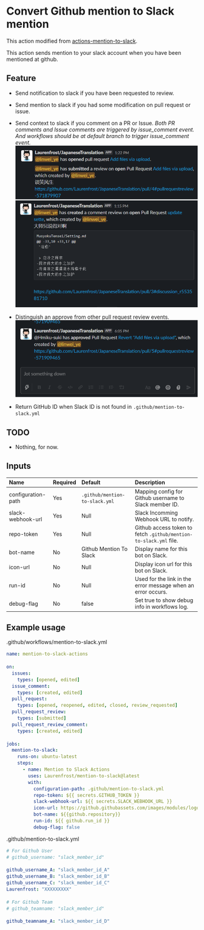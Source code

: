 # Convert Github mention to Slack mention

This action modified from [actions-mention-to-slack](https://github.com/abeyuya/actions-mention-to-slack).

This action sends mention to your slack account when you have been mentioned at github.

## Feature

- Send notification to slack if you have been requested to review.
- Send mention to slack if you had some modification on pull request or issue.
- Send context to slack if you comment on a PR or Issue. 
  *Both PR comments and Issue comments are triggered by issue_comment event.*
  *And workflows should be at default branch to trigger issue_comment event.*
  ![PR & comment](pics/20210120181021.png)
  ![PR & comment](pics/20210120181316.png)

- Distinguish an approve from other pull request review events.
  ![approve](pics/20210120180639.png)
- Return GitHub ID when Slack ID is not found in `.github/mention-to-slack.yml`

## TODO

- Nothing, for now.

## Inputs

| Name | Required | Default | Description |
| :--- | :--- | :--- | :--- |
| configuration-path | Yes | `.github/mention-to-slack.yml` | Mapping config for Github username to Slack member ID. |
| slack-webhook-url | Yes | Null | Slack Incomming Webhook URL to notify. |
| repo-token | Yes | Null | Github access token to fetch `.github/mention-to-slack.yml` file. |
| bot-name | No | Github Mention To Slack | Display name for this bot on Slack. |
| icon-url | No | Null | Display icon url for this bot on Slack. |
| run-id | No | Null | Used for the link in the error message when an error occurs. |
| debug-flag | No | false | Set true to show debug info in workflows log. |

## Example usage

.github/workflows/mention-to-slack.yml

```yml
name: mention-to-slack-actions

on:
  issues:
    types: [opened, edited]
  issue_comment:
    types: [created, edited]
  pull_request:
    types: [opened, reopened, edited, closed, review_requested]
  pull_request_review:
    types: [submitted]
  pull_request_review_comment:
    types: [created, edited]

jobs:
  mention-to-slack:
    runs-on: ubuntu-latest
    steps:
      - name: Mention to Slack Actions
        uses: Laurenfrost/mention-to-slack@latest
        with:
          configuration-path: .github/mention-to-slack.yml
          repo-token: ${{ secrets.GITHUB_TOKEN }}
          slack-webhook-url: ${{ secrets.SLACK_WEBHOOK_URL }}
          icon-url: https://github.githubassets.com/images/modules/logos_page/Octocat.png
          bot-name: ${{github.repository}}
          run-id: ${{ github.run_id }}
          debug-flag: false
```

.github/mention-to-slack.yml

```yml
# For Github User
# github_username: "slack_member_id"

github_username_A: "slack_member_id_A"
github_username_B: "slack_member_id_B"
github_username_C: "slack_member_id_C"
Laurenfrost: "XXXXXXXXX"

# For Github Team
# github_teamname: "slack_member_id"

github_teamname_A: "slack_member_id_D"
```
